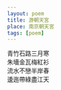 ```yaml
---
layout: poem
title: 游朝天宮
place: 南京朝天宮
tags: [poem]
---
```


青竹石路三月寒     
朱墻金瓦梅紅衫    
流水不戀半岸春   
逶迤帶綠盡江天    
